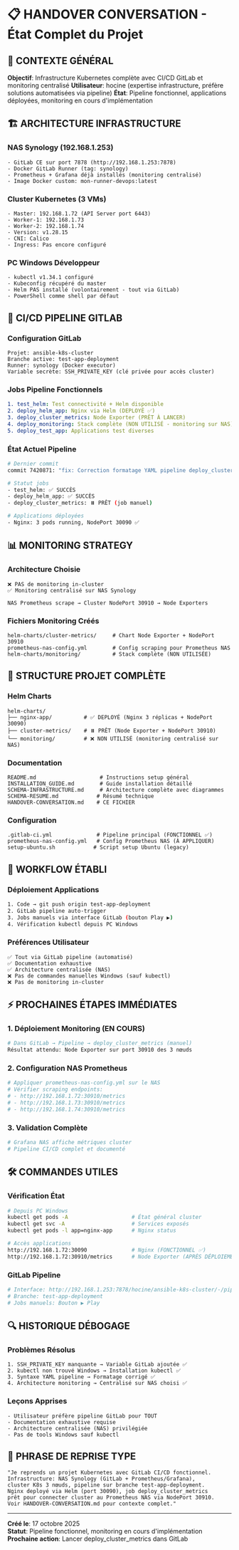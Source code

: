 # 📋 HANDOVER CONVERSATION - État Complet du Projet

## 🎯 CONTEXTE GÉNÉRAL
**Objectif**: Infrastructure Kubernetes complète avec CI/CD GitLab et monitoring centralisé
**Utilisateur**: hocine (expertise infrastructure, préfère solutions automatisées via pipeline)
**État**: Pipeline fonctionnel, applications déployées, monitoring en cours d'implémentation

## 🏗️ ARCHITECTURE INFRASTRUCTURE

### NAS Synology (192.168.1.253)
```
- GitLab CE sur port 7878 (http://192.168.1.253:7878)
- Docker GitLab Runner (tag: synology)  
- Prometheus + Grafana déjà installés (monitoring centralisé)
- Image Docker custom: mon-runner-devops:latest
```

### Cluster Kubernetes (3 VMs)
```
- Master: 192.168.1.72 (API Server port 6443)
- Worker-1: 192.168.1.73  
- Worker-2: 192.168.1.74
- Version: v1.28.15
- CNI: Calico
- Ingress: Pas encore configuré
```

### PC Windows Développeur
```
- kubectl v1.34.1 configuré
- Kubeconfig récupéré du master
- Helm PAS installé (volontairement - tout via GitLab)
- PowerShell comme shell par défaut
```

## 🚀 CI/CD PIPELINE GITLAB

### Configuration GitLab
```
Projet: ansible-k8s-cluster
Branche active: test-app-deployment  
Runner: synology (Docker executor)
Variable secrète: SSH_PRIVATE_KEY (clé privée pour accès cluster)
```

### Jobs Pipeline Fonctionnels
```yaml
1. test_helm: Test connectivité + Helm disponible
2. deploy_helm_app: Nginx via Helm (DEPLOYÉ ✅)
3. deploy_cluster_metrics: Node Exporter (PRÊT À LANCER)
4. deploy_monitoring: Stack complète (NON UTILISÉ - monitoring sur NAS)
5. deploy_test_app: Applications test diverses
```

### État Actuel Pipeline
```bash
# Dernier commit
commit 7420871: "fix: Correction formatage YAML pipeline deploy_cluster_metrics"

# Statut jobs
- test_helm: ✅ SUCCÈS
- deploy_helm_app: ✅ SUCCÈS  
- deploy_cluster_metrics: ⏸️ PRÊT (job manuel)

# Applications déployées
- Nginx: 3 pods running, NodePort 30090 ✅
```

## 📊 MONITORING STRATEGY

### Architecture Choisie
```
❌ PAS de monitoring in-cluster 
✅ Monitoring centralisé sur NAS Synology

NAS Prometheus scrape → Cluster NodePort 30910 → Node Exporters
```

### Fichiers Monitoring Créés
```
helm-charts/cluster-metrics/     # Chart Node Exporter + NodePort 30910
prometheus-nas-config.yml        # Config scraping pour Prometheus NAS  
helm-charts/monitoring/          # Stack complète (NON UTILISÉE)
```

## 📁 STRUCTURE PROJET COMPLÈTE

### Helm Charts
```
helm-charts/
├── nginx-app/          # ✅ DEPLOYÉ (Nginx 3 réplicas + NodePort 30090)
├── cluster-metrics/    # ⏸️ PRÊT (Node Exporter + NodePort 30910) 
└── monitoring/         # ❌ NON UTILISÉ (monitoring centralisé sur NAS)
```

### Documentation
```
README.md                    # Instructions setup général
INSTALLATION_GUIDE.md        # Guide installation détaillé  
SCHEMA-INFRASTRUCTURE.md     # Architecture complète avec diagrammes
SCHEMA-RESUME.md            # Résumé technique
HANDOVER-CONVERSATION.md    # CE FICHIER
```

### Configuration
```
.gitlab-ci.yml              # Pipeline principal (FONCTIONNEL ✅)
prometheus-nas-config.yml   # Config Prometheus NAS (À APPLIQUER)
setup-ubuntu.sh            # Script setup Ubuntu (legacy)
```

## 🔄 WORKFLOW ÉTABLI

### Déploiement Applications
```bash
1. Code → git push origin test-app-deployment
2. GitLab pipeline auto-trigger  
3. Jobs manuels via interface GitLab (bouton Play ▶️)
4. Vérification kubectl depuis PC Windows
```

### Préférences Utilisateur
```
✅ Tout via GitLab pipeline (automatisé)
✅ Documentation exhaustive  
✅ Architecture centralisée (NAS)
❌ Pas de commandes manuelles Windows (sauf kubectl)
❌ Pas de monitoring in-cluster
```

## ⚡ PROCHAINES ÉTAPES IMMÉDIATES

### 1. Déploiement Monitoring (EN COURS)
```bash
# Dans GitLab → Pipeline → deploy_cluster_metrics (manuel)
Résultat attendu: Node Exporter sur port 30910 des 3 nœuds
```

### 2. Configuration NAS Prometheus  
```bash
# Appliquer prometheus-nas-config.yml sur le NAS
# Vérifier scraping endpoints:
# - http://192.168.1.72:30910/metrics
# - http://192.168.1.73:30910/metrics  
# - http://192.168.1.74:30910/metrics
```

### 3. Validation Complète
```bash
# Grafana NAS affiche métriques cluster
# Pipeline CI/CD complet et documenté
```

## 🛠️ COMMANDES UTILES

### Vérification État
```bash
# Depuis PC Windows
kubectl get pods -A                    # État général cluster
kubectl get svc -A                     # Services exposés
kubectl get pods -l app=nginx-app      # Nginx status

# Accès applications  
http://192.168.1.72:30090              # Nginx (FONCTIONNEL ✅)
http://192.168.1.72:30910/metrics      # Node Exporter (APRÈS DÉPLOIEMENT)
```

### GitLab Pipeline
```bash
# Interface: http://192.168.1.253:7878/hocine/ansible-k8s-cluster/-/pipelines
# Branche: test-app-deployment
# Jobs manuels: Bouton ▶️ Play
```

## 🔍 HISTORIQUE DÉBOGAGE

### Problèmes Résolus
```
1. SSH_PRIVATE_KEY manquante → Variable GitLab ajoutée ✅
2. kubectl non trouvé Windows → Installation kubectl ✅  
3. Syntaxe YAML pipeline → Formatage corrigé ✅
4. Architecture monitoring → Centralisé sur NAS choisi ✅
```

### Leçons Apprises
```
- Utilisateur préfère pipeline GitLab pour TOUT
- Documentation exhaustive requise
- Architecture centralisée (NAS) privilégiée
- Pas de tools Windows sauf kubectl
```

## 🎯 PHRASE DE REPRISE TYPE

```
"Je reprends un projet Kubernetes avec GitLab CI/CD fonctionnel. 
Infrastructure: NAS Synology (GitLab + Prometheus/Grafana), 
cluster K8s 3 nœuds, pipeline sur branche test-app-deployment. 
Nginx deployé via Helm (port 30090), job deploy_cluster_metrics 
prêt pour connecter cluster au Prometheus NAS via NodePort 30910. 
Voir HANDOVER-CONVERSATION.md pour contexte complet."
```

---
**Créé le**: 17 octobre 2025  
**Statut**: Pipeline fonctionnel, monitoring en cours d'implémentation  
**Prochaine action**: Lancer deploy_cluster_metrics dans GitLab